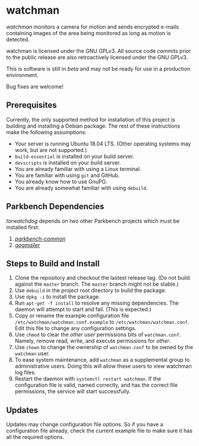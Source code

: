 # watchman

_watchman_ monitors a camera for motion and sends encrypted e-mails containing images of the
area being monitored as long as motion is detected.

watchman is licensed under the GNU GPLv3. All source code commits prior to the public release
are also retroactively licensed under the GNU GPLv3.

This is software is still in _beta_ and may not be ready for use in a production environment.

Bug fixes are welcome!

## Prerequisites

Currently, the only supported method for installation of this project is building and
installing a Debian package. The rest of these instructions make the following assumptions:

*   Your server is running Ubuntu 18.04 LTS. (Other operating systems may work, but are not
    supported.)
*   `build-essential` is installed on your build server.
*   `devscripts` is installed on your build server.
*   You are already familiar with using a Linux terminal.
*   You are familiar with using `git` and GitHub.
*   You already know how to use GnuPG.
*   You are already somewhat familiar with using `debuild`.

## Parkbench Dependencies

_torwatchdog_ depends on two other Parkbench projects which must be installed first:

1.  [_parkbench-common_](https://github.com/park-bench/parkbench-common)
2.  [_gpgmailer_](https://github.com/park-bench/gpgmailer)

## Steps to Build and Install

1.  Clone the repository and checkout the lastest release tag. (Do not build against the
    `master` branch. The `master` branch might not be stable.)
2.  Use `debuild` in the project root directory to build the package.
3.  Use `dpkg -i` to install the package.
4.  Run `apt-get -f install` to resolve any missing dependencies. The daemon will attempt to
    start and fail. (This is expected.)
5.  Copy or rename the example configuration file `/etc/watchman/watchman.conf.example` to
    `/etc/watchman/watchman.conf`. Edit this file to change any configuration settings.
6.  Use `chmod` to clear the _other user_ permissions bits of `watchman.conf`. Namely, remove
    read, write, and execute permissions for _other_.
7.  Use `chown` to change the ownership of `watchman.conf` to be owned by the `watchman`
    user.
8.  To ease system maintenance, add `watchman` as a supplemental group to administrative
    users. Doing this will allow these users to view watchman log files.
9.  Restart the daemon with `systemctl restart watchman`. If the configuration file is valid,
    named correctly, and has the correct file permissions, the service will start
    successfully.

## Updates

Updates may change configuration file options. So if you have a configuration file already,
check the current example file to make sure it has all the required options.
